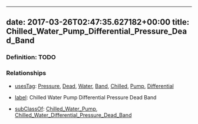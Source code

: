 
---
date: 2017-03-26T02:47:35.627182+00:00
title: Chilled_Water_Pump_Differential_Pressure_Dead_Band
---
### Definition: TODO

### Relationships

* [usesTag](https://brickschema.org/schema/1.0/BrickFrame#usesTag): [Pressure](https://brickschema.org/schema/1.0/BrickTag#Pressure), [Dead](https://brickschema.org/schema/1.0/BrickTag#Dead), [Water](https://brickschema.org/schema/1.0/BrickTag#Water), [Band](https://brickschema.org/schema/1.0/BrickTag#Band), [Chilled](https://brickschema.org/schema/1.0/BrickTag#Chilled), [Pump](https://brickschema.org/schema/1.0/BrickTag#Pump), [Differential](https://brickschema.org/schema/1.0/BrickTag#Differential)

* [label](http://www.w3.org/2000/01/rdf-schema#label): Chilled Water Pump Differential Pressure Dead Band

* [subClassOf](http://www.w3.org/2000/01/rdf-schema#subClassOf): [Chilled_Water_Pump](https://brickschema.org/schema/1.0/Brick#Chilled_Water_Pump), [Chilled_Water_Differential_Pressure_Dead_Band](https://brickschema.org/schema/1.0/Brick#Chilled_Water_Differential_Pressure_Dead_Band)
